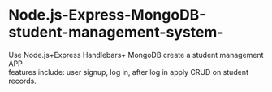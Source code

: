 # Node.js-Express-MongoDB-student-management-system-
Use Node.js+Express Handlebars+ MongoDB create a student management APP   
   features include: user signup, log in, after log in apply CRUD on student records.
